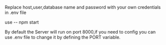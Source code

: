 <!-- database setup -->

Replace host,user,database name and password with your own credentials in .env file

<!-- To start a server -->

use -- npm start

<!-- PORT NUMBER -->

By default the Server will run on port 8000,if you need to config you can use .env file to change it by defining the PORT variable.
